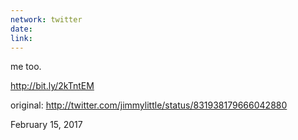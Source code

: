 ```yaml
---
network: twitter
date:
link:
---
```

me too.

http://bit.ly/2kTntEM 

original: http://twitter.com/jimmylittle/status/831938179666042880 

February 15, 2017